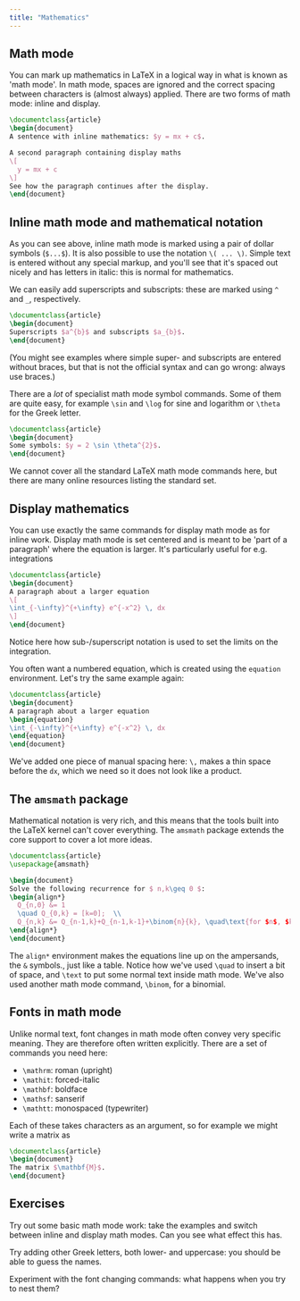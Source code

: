 ```yaml
---
title: "Mathematics"
---
```


## Math mode

You can mark up mathematics in LaTeX in a logical way in what is known as
'math mode'. In math mode, spaces are ignored and the correct spacing between
characters is (almost always) applied. There are two forms of math mode: inline
and display.

```latex
\documentclass{article}
\begin{document}
A sentence with inline mathematics: $y = mx + c$.

A second paragraph containing display maths
\[
  y = mx + c
\]
See how the paragraph continues after the display.
\end{document}
```

## Inline math mode and mathematical notation

As you can see above, inline math mode is marked using a pair of dollar
symbols (`$...$`). It is also possible to use the notation `\( ... \)`.
Simple text is entered without any special markup, and you'll see that it's
spaced out nicely and has letters in italic: this is normal for mathematics.

We can easily add superscripts and subscripts: these are marked using `^` and
`_`, respectively.

```latex
\documentclass{article}
\begin{document}
Superscripts $a^{b}$ and subscripts $a_{b}$.
\end{document}
```

(You might see examples where simple super- and subscripts are entered without
braces, but that is not the official syntax and can go wrong: always use
braces.)

There are a _lot_ of specialist math mode symbol commands. Some of them are quite
easy, for example `\sin` and `\log` for sine and logarithm or `\theta` for the
Greek letter.

```latex
\documentclass{article}
\begin{document}
Some symbols: $y = 2 \sin \theta^{2}$.
\end{document}
```

We cannot cover all the standard LaTeX math mode commands here, but there are
many online resources listing the standard set.

## Display mathematics

You can use exactly the same commands for display math mode as for inline
work. Display math mode is set centered and is meant to be 'part of a paragraph'
where the equation is larger. It's particularly useful for e.g. integrations

```latex
\documentclass{article}
\begin{document}
A paragraph about a larger equation
\[
\int_{-\infty}^{+\infty} e^{-x^2} \, dx
\]
\end{document}
```

Notice here how sub-/superscript notation is used to set the limits on the
integration.

You often want a numbered equation, which is created using the `equation`
environment. Let's try the same example again:

```latex
\documentclass{article}
\begin{document}
A paragraph about a larger equation
\begin{equation}
\int_{-\infty}^{+\infty} e^{-x^2} \, dx
\end{equation}
\end{document}
```

We've added one piece of manual spacing here: `\,` makes a thin space before the
`dx`, which we need so it does not look like a product.

## The `amsmath` package

Mathematical notation is very rich, and this means that the tools built
into the LaTeX kernel can't cover everything. The `amsmath` package
extends the core support to cover a lot more ideas.

```latex
\documentclass{article}
\usepackage{amsmath}

\begin{document}
Solve the following recurrence for $ n,k\geq 0 $:
\begin{align*}
  Q_{n,0} &= 1
  \quad Q_{0,k} = [k=0];  \\
  Q_{n,k} &= Q_{n-1,k}+Q_{n-1,k-1}+\binom{n}{k}, \quad\text{for $n$, $k>0$.}
\end{align*}
\end{document}
```

The `align*` environment makes the equations line up on the ampersands, the `&`
symbols., just like a table. Notice how we've used `\quad` to insert a bit of
space, and `\text` to put some normal text inside math mode. We've also used
another math mode command, `\binom`, for a binomial.

## Fonts in math mode

Unlike normal text, font changes in math mode often convey very specific meaning.
They are therefore often written explicitly. There are a set of commands you need
here:

- `\mathrm`: roman (upright)
- `\mathit`: forced-italic
- `\mathbf`: boldface
- `\mathsf`: sanserif
- `\mathtt`: monospaced (typewriter)

Each of these takes characters as an argument, so for example we might write
a matrix as

```latex
\documentclass{article}
\begin{document}
The matrix $\mathbf{M}$.
\end{document}
```

## Exercises

Try out some basic math mode work: take the examples and switch between
inline and display math modes. Can you see what effect this has.

Try adding other Greek letters, both lower- and uppercase: you should be
able to guess the names.

Experiment with the font changing commands: what happens when you try to
nest them?
